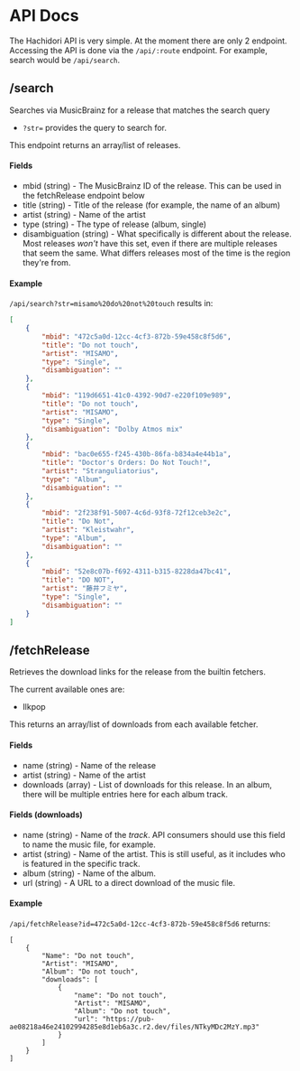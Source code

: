 # API Docs

The Hachidori API is very simple. At the moment there are only 2 endpoint.
Accessing the API is done via the `/api/:route` endpoint.
For example, search would be `/api/search`.

## /search
Searches via MusicBrainz for a release that matches the search query
- `?str=` provides the query to search for.

This endpoint returns an array/list of releases.

#### Fields
- mbid (string) - The MusicBrainz ID of the release. This can be used
in the fetchRelease endpoint below
- title (string) - Title of the release (for example, the name of an album)
- artist (string) - Name of the artist
- type (string) - The type of release (album, single)
- disambiguation (string) - What specifically is different about the release.
Most releases *won't* have this set, even if there are multiple releases that
seem the same. What differs releases most of the time is the region they're from.

#### Example
`/api/search?str=misamo%20do%20not%20touch` results in:  

```json
[
	{
		"mbid": "472c5a0d-12cc-4cf3-872b-59e458c8f5d6",
		"title": "Do not touch",
		"artist": "MISAMO",
		"type": "Single",
		"disambiguation": ""
	},
	{
		"mbid": "119d6651-41c0-4392-90d7-e220f109e989",
		"title": "Do not touch",
		"artist": "MISAMO",
		"type": "Single",
		"disambiguation": "Dolby Atmos mix"
	},
	{
		"mbid": "bac0e655-f245-430b-86fa-b834a4e44b1a",
		"title": "Doctor's Orders: Do Not Touch!",
		"artist": "Stranguliatorius",
		"type": "Album",
		"disambiguation": ""
	},
	{
		"mbid": "2f238f91-5007-4c6d-93f8-72f12ceb3e2c",
		"title": "Do Not",
		"artist": "Kleistwahr",
		"type": "Album",
		"disambiguation": ""
	},
	{
		"mbid": "52e8c07b-f692-4311-b315-8228da47bc41",
		"title": "DO NOT",
		"artist": "藤井フミヤ",
		"type": "Single",
		"disambiguation": ""
	}
]
```

## /fetchRelease
Retrieves the download links for the release from the
builtin fetchers.

The current available ones are:
- Ilkpop

This returns an array/list of downloads from each available fetcher.
#### Fields
- name (string) - Name of the release
- artist (string) - Name of the artist
- downloads (array) - List of downloads for this release. In an album, there
will be multiple entries here for each album track.

#### Fields (downloads)
- name (string) - Name of the *track*. API consumers should use this field to name
the music file, for example.
- artist (string) - Name of the artist. This is still useful, as it includes
who is featured in the specific track.
- album (string) - Name of the album.
- url (string) - A URL to a direct download of the music file.

#### Example
`/api/fetchRelease?id=472c5a0d-12cc-4cf3-872b-59e458c8f5d6` returns:  

```
[
	{
		"Name": "Do not touch",
		"Artist": "MISAMO",
		"Album": "Do not touch",
		"downloads": [
			{
				"name": "Do not touch",
				"Artist": "MISAMO",
				"Album": "Do not touch",
				"url": "https://pub-ae08218a46e24102994285e8d1eb6a3c.r2.dev/files/NTkyMDc2MzY.mp3"
			}
		]
	}
]
```
